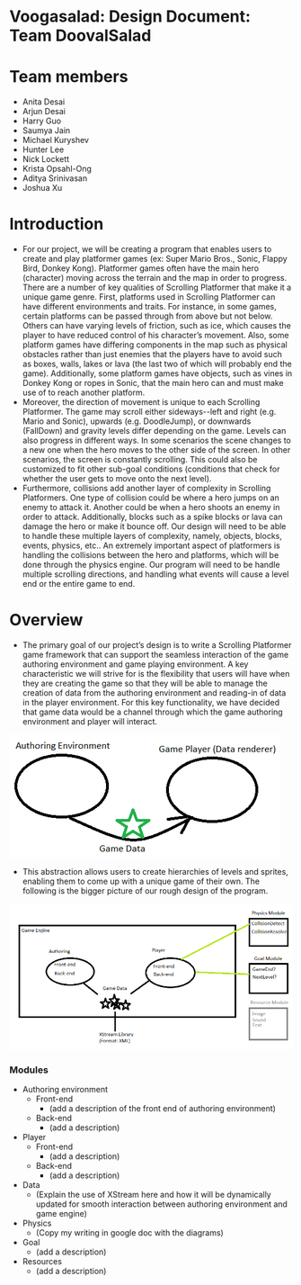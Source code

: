 Voogasalad: Design Document: Team DoovalSalad
===================
# Team members
* Anita Desai
* Arjun Desai
* Harry Guo
* Saumya Jain
* Michael Kuryshev
* Hunter Lee
* Nick Lockett
* Krista Opsahl-Ong
* Aditya Srinivasan
* Joshua Xu

# Introduction
- For our project, we will be creating a program that enables users to create and play platformer games (ex: Super Mario Bros., Sonic, Flappy Bird, Donkey Kong). Platformer games often have the main hero (character) moving across the terrain and the map in order to progress. There are a number of key qualities of Scrolling Platformer that make it a unique game genre. First, platforms used in Scrolling Platformer can have different environments and traits. For instance, in some games, certain platforms can be passed through from above but not below. Others can have varying levels of friction, such as ice, which causes the player to have reduced control of his character’s movement. Also, some platform games have differing components in the map such as physical obstacles rather than just enemies that the players have to avoid such as boxes, walls,  lakes or lava (the last two of which will probably end the game). Additionally, some platform games have objects, such as vines in Donkey Kong or ropes in Sonic, that the main hero can and must make use of to reach another platform. 
- Moreover, the direction of movement is unique to each Scrolling Platformer. The game may scroll either sideways--left and right (e.g. Mario and Sonic), upwards (e.g. DoodleJump), or downwards (FallDown) and gravity levels differ depending on the game. Levels can also progress in different ways. In some scenarios the scene changes to a new one when the hero moves to the other side of the screen. In other scenarios, the screen is constantly scrolling. This could also be customized to fit other sub-goal conditions (conditions that check for whether the user gets to move onto the next level).
- Furthermore, collisions add another layer of complexity in Scrolling Platformers. One type of collision could be where a hero jumps on an enemy to attack it. Another could be when a hero shoots an enemy in order to attack.  Additionally, blocks such as a spike blocks or lava can damage the hero or make it bounce off.
Our design will need to be able to handle these multiple layers of complexity, namely, objects, blocks, events, physics, etc.. An extremely important aspect of platformers is handling the collisions between the hero and platforms, which will be done through the physics engine. Our program will need to be handle multiple scrolling directions, and handling what events will cause a level end or the entire game to end.

# Overview
- The primary goal of our project’s design is to write a Scrolling Platformer game framework that can support the seamless interaction of the game authoring environment and game playing environment. A key characteristic we will strive for is the flexibility that users will have when they are creating the game so that they will be able to manage the creation of data from the authoring environment and reading-in of data in the player environment. For this key functionality, we have decided that game data would be a channel through which the game authoring environment and player will interact.

![](design_resources/author_player_data.png?raw=true)

- This abstraction allows users to create hierarchies of levels and sprites, enabling them to come up with a unique game of their own. The following is the bigger picture of our rough design of the program.

![](design_resources/overall_view.png?raw=true)

### Modules


* Authoring environment
  * Front-end
    * (add a description of the front end of authoring environment)
  * Back-end
    * (add a description)
* Player
  * Front-end
    * (add a description)
  * Back-end
    * (add a description)
* Data
    * (Explain the use of XStream here and how it will be dynamically updated for smooth interaction between authoring environment and game engine)
* Physics
    * (Copy my writing in google doc with the diagrams)
* Goal
    * (add a description)
* Resources
    * (add a description)